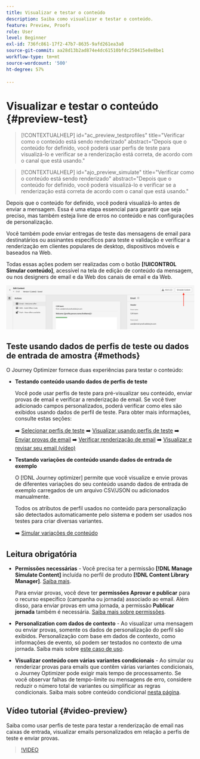 ```yaml
---
title: Visualizar e testar o conteúdo
description: Saiba como visualizar e testar o conteúdo.
feature: Preview, Proofs
role: User
level: Beginner
exl-id: 736fc861-17f2-47b7-8635-9afd261ea3a8
source-git-commit: aa28d13b2ad874e4dc61510bfdc250415e8e8be1
workflow-type: tm+mt
source-wordcount: '500'
ht-degree: 57%

---
```


# Visualizar e testar o conteúdo {#preview-test}

>[!CONTEXTUALHELP]
>id="ac_preview_testprofiles"
>title="Verificar como o conteúdo está sendo renderizado"
>abstract="Depois que o conteúdo for definido, você poderá usar perfis de teste para visualizá-lo e verificar se a renderização está correta, de acordo com o canal que está usando."

>[!CONTEXTUALHELP]
>id="ajo_preview_simulate"
>title="Verificar como o conteúdo está sendo renderizado"
>abstract="Depois que o conteúdo for definido, você poderá visualizá-lo e verificar se a renderização está correta de acordo com o canal que está usando."

Depois que o conteúdo for definido, você poderá visualizá-lo antes de enviar a mensagem. Essa é uma etapa essencial para garantir que seja preciso, mas também esteja livre de erros no conteúdo e nas configurações de personalização.

Você também pode enviar entregas de teste das mensagens de email para destinatários ou assinantes específicos para teste e validação e verificar a renderização em clientes populares de desktop, dispositivos móveis e baseados na Web.

Todas essas ações podem ser realizadas com o botão **[!UICONTROL Simular conteúdo]**, acessível na tela de edição de conteúdo da mensagem, ou nos designers de email e da Web dos canais de email e da Web.

![](../email/assets/email-preview-button.png)

## Teste usando dados de perfis de teste ou dados de entrada de amostra {#methods}

O Journey Optimizer fornece duas experiências para testar o conteúdo:

* **Testando conteúdo usando dados de perfis de teste**

  Você pode usar perfis de teste para pré-visualizar seu conteúdo, enviar provas de email e verificar a renderização de email. Se você tiver adicionado campos personalizados, poderá verificar como eles são exibidos usando dados de perfil de teste. Para obter mais informações, consulte estas seções:

  ➡️ [Selecionar perfis de teste](test-profiles.md)
➡️ [Visualizar usando perfis de teste](preview.md)
➡️ [Enviar provas de email](proofs.md)
➡️ [Verificar renderização de email](rendering.md)
➡️ [Visualizar e revisar seu email (vídeo)](#video-preview)

* **Testando variações de conteúdo usando dados de entrada de exemplo**

  O [!DNL Journey optimizer] permite que você visualize e envie provas de diferentes variações do seu conteúdo usando dados de entrada de exemplo carregados de um arquivo CSV/JSON ou adicionados manualmente.

  Todos os atributos de perfil usados no conteúdo para personalização são detectados automaticamente pelo sistema e podem ser usados nos testes para criar diversas variantes.

  ➡️ [Simular variações de conteúdo](../test-approve/simulate-sample-input.md)

## Leitura obrigatória

* **Permissões necessárias** - Você precisa ter a permissão **[!DNL Manage Simulate Content]** incluída no perfil de produto **[!DNL Content Library Manager]**. [Saiba mais](../administration/ootb-product-profiles.md#content-library-manager).

  Para enviar provas, você deve ter **permissões Aprovar e publicar** para o recurso específico (campanha ou jornada) associado ao email. Além disso, para enviar provas em uma jornada, a permissão **Publicar jornada** também é necessária. [Saiba mais sobre permissões](../administration/ootb-permissions.md).

* **Personalization com dados de contexto** - Ao visualizar uma mensagem ou enviar provas, somente os dados de personalização do perfil são exibidos. Personalização com base em dados de contexto, como informações de evento, só podem ser testados no contexto de uma jornada. Saiba mais sobre [este caso de uso](../personalization/personalization-use-case.md).

* **Visualizar conteúdo com várias variantes condicionais** - Ao simular ou renderizar provas para emails que contêm várias variantes condicionais, o Journey Optimizer pode exigir mais tempo de processamento. Se você observar falhas de tempo-limite ou mensagens de erro, considere reduzir o número total de variantes ou simplificar as regras condicionais. Saiba mais sobre conteúdo condicional [nesta página](../personalization/dynamic-content.md).

## Vídeo tutorial {#video-preview}

Saiba como usar perfis de teste para testar a renderização de email nas caixas de entrada, visualizar emails personalizados em relação a perfis de teste e enviar provas.

>[!VIDEO](https://video.tv.adobe.com/v/3425026?quality=12)
